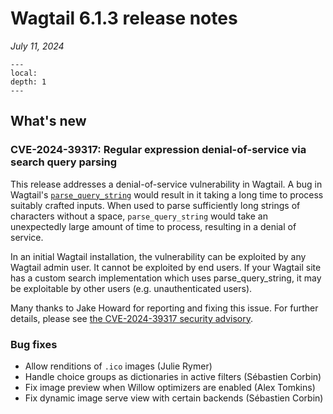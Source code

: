 # Wagtail 6.1.3 release notes

_July 11, 2024_

```{contents}
---
local:
depth: 1
---
```

## What's new

### CVE-2024-39317: Regular expression denial-of-service via search query parsing

This release addresses a denial-of-service vulnerability in Wagtail. A bug in Wagtail's [`parse_query_string`](wagtailsearch_query_string_parsing) would result in it taking a long time to process suitably crafted inputs. When used to parse sufficiently long strings of characters without a space, `parse_query_string` would take an unexpectedly large amount of time to process, resulting in a denial of service.

In an initial Wagtail installation, the vulnerability can be exploited by any Wagtail admin user. It cannot be exploited by end users. If your Wagtail site has a custom search implementation which uses parse_query_string, it may be exploitable by other users (e.g. unauthenticated users).

Many thanks to Jake Howard for reporting and fixing this issue. For further details, please see [the CVE-2024-39317 security advisory](https://github.com/wagtail/wagtail/security/advisories/GHSA-jmp3-39vp-fwg8).


### Bug fixes

 * Allow renditions of `.ico` images (Julie Rymer)
 * Handle choice groups as dictionaries in active filters (Sébastien Corbin)
 * Fix image preview when Willow optimizers are enabled (Alex Tomkins)
 * Fix dynamic image serve view with certain backends (Sébastien Corbin)
